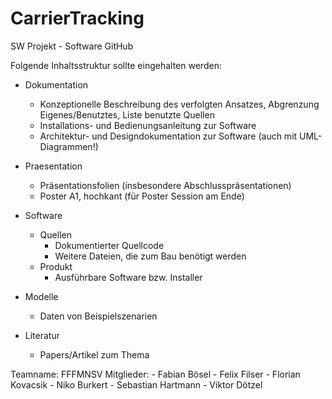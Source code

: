 # CarrierTracking
SW Projekt - Software GitHub

Folgende Inhaltsstruktur sollte eingehalten werden:

- Dokumentation
	- Konzeptionelle Beschreibung des verfolgten Ansatzes, Abgrenzung Eigenes/Benutztes, Liste benutzte Quellen
  	- Installations- und Bedienungsanleitung zur Software
  	- Architektur- und Designdokumentation zur Software (auch mit UML-Diagrammen!)
  
- Praesentation	
	- Präsentationsfolien (insbesondere Abschlusspräsentationen)
 	- Poster A1, hochkant (für Poster Session am Ende)
- Software	
  - Quellen	
	 - Dokumentierter Quellcode
	 - Weitere Dateien, die zum Bau benötigt werden
  - Produkt	
	 - Ausführbare Software bzw. Installer
- Modelle	
	- Daten von Beispielszenarien
- Literatur	
	- Papers/Artikel zum Thema


Teamname: FFFMNSV
Mitglieder:
	- Fabian Bösel
	- Felix Filser
	- Florian Kovacsik
	- Niko Burkert
	- Sebastian Hartmann
	- Viktor Dötzel
